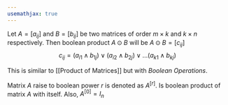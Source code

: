 ```yaml
---
usemathjax: true
---
```


Let $A=[a_{ij}]$ and $B=[b_{ij}]$ be two matrices of order $m \times k$ and $k \times n$ respectively. Then boolean product $A \odot B$ will be $A \odot B =[c_{ij}]$
$$c_{ij} = (a_{i1} \wedge b_{1j}) \vee (a_{i2} \wedge b_{2j}) \vee \dots (a_{k1} \wedge b_{kj})$$

This is similar to [[Product of Matrices]] but with *Boolean Operations*.

Matrix $A$ raise to boolean power $r$ is denoted as $A^{[r]}$. Is boolean product of matrix $A$ with itself. Also, $A^{[0]} = I_n$